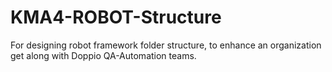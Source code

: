 # KMA4-ROBOT-Structure
For designing robot framework folder structure, to enhance an organization get along with Doppio QA-Automation teams.

